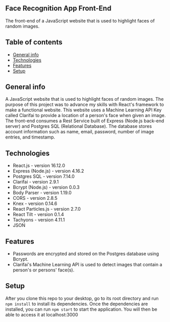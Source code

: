 ## Face Recognition App Front-End
The front-end of a JavaScript website that is used to highlight faces of random images.   

## Table of contents
* [General info](#general-info)
* [Technologies](#technologies)
* [Features](#Features)
* [Setup](#setup)

## General info
A JavaScript website that is used to highlight faces of random images. The purpose of this project was to advance my skills with React's framework to make a functional website. This website uses a Machine Learning API Key called Clarifai to provide a location of a person's face when given an image. The front-end consumes a Rest Service built of Express (Node.js back-end server) and Postgres SQL (Relational Database). The database stores account information such as name, email, password, number of image entries, and timestamp.

## Technologies
* React.js - version 16.12.0
* Express (Node.js) - version 4.16.2
* Postgres SQL - version 7.14.0
* Clarifai - version 2.9.1
* Bcrypt (Node.js) - version 0.0.3
* Body Parser - version 1.19.0
* CORS - version 2.8.5
* Knex - version 0.14.6
* React Particles.js - version 2.7.0
* React Tilt - version 0.1.4
* Tachyons - version 4.11.1
* JSON

## Features
* Passwords are encrypted and stored on the Postgres database using Bcrypt.
* Clarifai's Machine Learning API is used to detect images that contain a person's or persons' face(s).

## Setup
After you clone this repo to your desktop, go to its root directory and run `npm install` to install its dependencies.
Once the dependencies are installed, you can run  `npm start` to start the application. You will then be able to access it at localhost:3000

